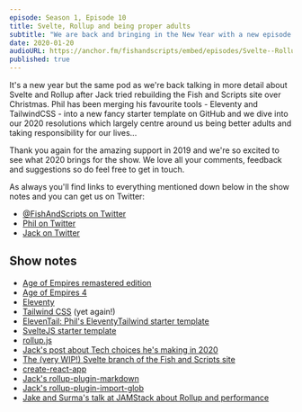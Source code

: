 ```yaml
---
episode: Season 1, Episode 10
title: Svelte, Rollup and being proper adults
subtitle: "We are back and bringing in the New Year with a new episode where we're talking Svelte, Rollup and any new year resolutions."
date: 2020-01-20
audioURL: https://anchor.fm/fishandscripts/embed/episodes/Svelte--Rollup-and-being-proper-adults-ea9uua
published: true
---
```


It's a new year but the same pod as we're back talking in more detail about Svelte and Rollup after Jack tried rebuilding the Fish and Scripts site over Christmas. Phil has been merging his favourite tools - Eleventy and TailwindCSS - into a new fancy starter template on GitHub and we dive into our 2020 resolutions which largely centre around us being better adults and taking responsibility for our lives...

Thank you again for the amazing support in 2019 and we're so excited to see what 2020 brings for the show. We love all your comments, feedback and suggestions so do feel free to get in touch.

As always you'll find links to everything mentioned down below in the show notes and you can get us on Twitter:

- [@FishAndScripts on Twitter](https://twitter.com/fishandscripts)
- [Phil on Twitter](https://twitter.com/philhawksworth)
- [Jack on Twitter](https://twitter.com/jack_franklin)


## Show notes

- [Age of Empires remastered edition](https://www.ageofempires.com/games/aoeiide/)
- [Age of Empires 4](https://www.ageofempires.com/games/age-of-empires-iv/)
- [Eleventy](https://www.11ty.dev/)
- [Tailwind CSS](https://tailwindcss.com/) (yet again!)
- [ElevenTail: Phil's EleventyTailwind starter template](https://github.com/philhawksworth/eleventail)
- [SvelteJS starter template](https://github.com/sveltejs/template)
- [rollup.js](https://rollupjs.org/)
- [Jack's post about Tech choices he's making in 2020](https://www.jackfranklin.co.uk/blog/frontend-javascript-choices/)
- [The (very WIP!) Svelte branch of the Fish and Scripts site](https://github.com/philhawksworth/fishandscripts.com/tree/svelte)
- [create-react-app](https://github.com/facebook/create-react-app)
- [Jack's rollup-plugin-markdown](https://github.com/jackfranklin/rollup-plugin-markdown)
- [Jack's rollup-plugin-import-glob](https://github.com/jackfranklin/rollup-plugin-import-glob)
- [Jake and Surma's talk at JAMStack about Rollup and performance](https://www.youtube.com/watch?v=TsTt7Tja30Q)

